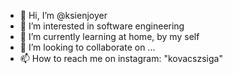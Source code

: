 - 👋 Hi, I’m @ksienjoyer
- 👀 I’m interested in software engineering
- 🌱 I’m currently learning at home, by my self
- 💞️ I’m looking to collaborate on ...
- 📫 How to reach me on instagram: "kovacszsiga"

<!---
ksienjoyer/ksienjoyer is a ✨ special ✨ repository because its `README.md` (this file) appears on your GitHub profile.
You can click the Preview link to take a look at your changes.
--->
